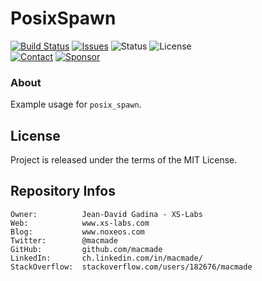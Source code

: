 PosixSpawn
==========

[![Build Status](https://img.shields.io/github/workflow/status/macmade/PosixSpawn/ci-mac?label=macOS&logo=apple)](https://github.com/macmade/PosixSpawn/actions/workflows/ci-mac.yaml)
[![Issues](http://img.shields.io/github/issues/macmade/PosixSpawn.svg?logo=github)](https://github.com/macmade/PosixSpawn/issues)
![Status](https://img.shields.io/badge/status-active-brightgreen.svg?logo=git)
![License](https://img.shields.io/badge/license-mit-brightgreen.svg?logo=open-source-initiative)  
[![Contact](https://img.shields.io/badge/follow-@macmade-blue.svg?logo=twitter&style=social)](https://twitter.com/macmade)
[![Sponsor](https://img.shields.io/badge/sponsor-macmade-pink.svg?logo=github-sponsors&style=social)](https://github.com/sponsors/macmade)

### About

Example usage for `posix_spawn`.

License
-------

Project is released under the terms of the MIT License.

Repository Infos
----------------

    Owner:          Jean-David Gadina - XS-Labs
    Web:            www.xs-labs.com
    Blog:           www.noxeos.com
    Twitter:        @macmade
    GitHub:         github.com/macmade
    LinkedIn:       ch.linkedin.com/in/macmade/
    StackOverflow:  stackoverflow.com/users/182676/macmade
